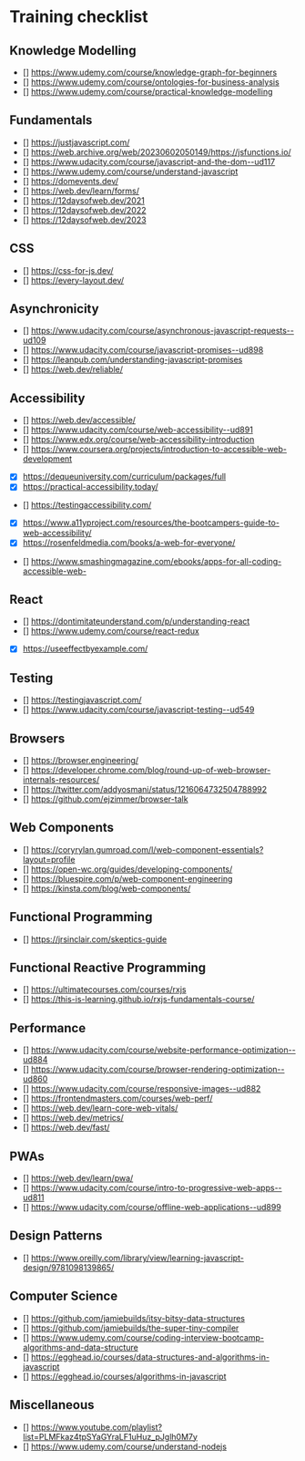 # Training checklist

## Knowledge Modelling

- [] https://www.udemy.com/course/knowledge-graph-for-beginners
- [] https://www.udemy.com/course/ontologies-for-business-analysis
- [] https://www.udemy.com/course/practical-knowledge-modelling

## Fundamentals

- [] https://justjavascript.com/
- [] https://web.archive.org/web/20230602050149/https://jsfunctions.io/
- [] https://www.udacity.com/course/javascript-and-the-dom--ud117
- [] https://www.udemy.com/course/understand-javascript
- [] https://domevents.dev/
- [] https://web.dev/learn/forms/
- [] https://12daysofweb.dev/2021
- [] https://12daysofweb.dev/2022
- [] https://12daysofweb.dev/2023

## CSS

- [] https://css-for-js.dev/
- [] https://every-layout.dev/

## Asynchronicity

- [] https://www.udacity.com/course/asynchronous-javascript-requests--ud109
- [] https://www.udacity.com/course/javascript-promises--ud898
- [] https://leanpub.com/understanding-javascript-promises
- [] https://web.dev/reliable/

## Accessibility

- [] https://web.dev/accessible/
- [] https://www.udacity.com/course/web-accessibility--ud891
- [] https://www.edx.org/course/web-accessibility-introduction
- [] https://www.coursera.org/projects/introduction-to-accessible-web-development
- [x] https://dequeuniversity.com/curriculum/packages/full
- [x] https://practical-accessibility.today/
- [] https://testingaccessibility.com/
- [x] https://www.a11yproject.com/resources/the-bootcampers-guide-to-web-accessibility/
- [x] https://rosenfeldmedia.com/books/a-web-for-everyone/
- [] https://www.smashingmagazine.com/ebooks/apps-for-all-coding-accessible-web-

## React

- [] https://dontimitateunderstand.com/p/understanding-react
- [] https://www.udemy.com/course/react-redux
- [x] https://useeffectbyexample.com/

## Testing

- [] https://testingjavascript.com/
- [] https://www.udacity.com/course/javascript-testing--ud549

## Browsers

- [] https://browser.engineering/
- [] https://developer.chrome.com/blog/round-up-of-web-browser-internals-resources/
- [] https://twitter.com/addyosmani/status/1216064732504788992
- [] https://github.com/ejzimmer/browser-talk

## Web Components

- [] https://coryrylan.gumroad.com/l/web-component-essentials?layout=profile
- [] https://open-wc.org/guides/developing-components/
- [] https://bluespire.com/p/web-component-engineering
- [] https://kinsta.com/blog/web-components/

## Functional Programming

- [] https://jrsinclair.com/skeptics-guide

## Functional Reactive Programming

- [] https://ultimatecourses.com/courses/rxjs
- [] https://this-is-learning.github.io/rxjs-fundamentals-course/

## Performance

- [] https://www.udacity.com/course/website-performance-optimization--ud884
- [] https://www.udacity.com/course/browser-rendering-optimization--ud860
- [] https://www.udacity.com/course/responsive-images--ud882
- [] https://frontendmasters.com/courses/web-perf/
- [] https://web.dev/learn-core-web-vitals/
- [] https://web.dev/metrics/
- [] https://web.dev/fast/

## PWAs

- [] https://web.dev/learn/pwa/
- [] https://www.udacity.com/course/intro-to-progressive-web-apps--ud811
- [] https://www.udacity.com/course/offline-web-applications--ud899

## Design Patterns

- [] https://www.oreilly.com/library/view/learning-javascript-design/9781098139865/

## Computer Science

- [] https://github.com/jamiebuilds/itsy-bitsy-data-structures
- [] https://github.com/jamiebuilds/the-super-tiny-compiler
- [] https://www.udemy.com/course/coding-interview-bootcamp-algorithms-and-data-structure
- [] https://egghead.io/courses/data-structures-and-algorithms-in-javascript
- [] https://egghead.io/courses/algorithms-in-javascript

## Miscellaneous

- [] https://www.youtube.com/playlist?list=PLMFkaz4tpSYaGYraLF1uHuz_pJglh0M7y
- [] https://www.udemy.com/course/understand-nodejs
